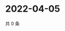 # 2022-04-05

共 0 条

<!-- BEGIN WEIBO -->
<!-- 最后更新时间 Tue Apr 05 2022 02:01:28 GMT+0800 (China Standard Time) -->

<!-- END WEIBO -->
